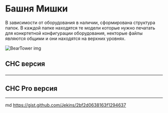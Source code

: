 # Башня Мишки
 
 В зависимости от оборудования в наличии, сформирована структура папок.
 В каждой папке находятся те модели которые нужно печатать для конкртетной конфигурации оборудования, некторые файлы являются общими и они находятся на верхних уровнях.
 
![BearTower img](https://github.com/pavluchenkor/BearTower/tree/master/IMG/BearTower.jpg)


##  CHC версия
###
---
##  CHC Pro версия
---

md
 https://gist.github.com/Jekins/2bf2d0638163f1294637
